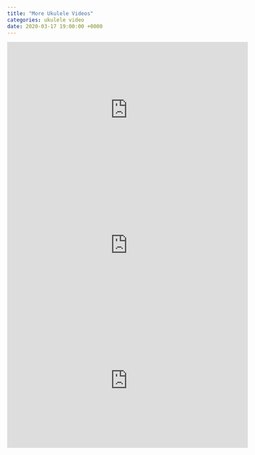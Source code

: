 ```yaml
---
title: "More Ukulele Videos"
categories: ukulele video
date: 2020-03-17 19:00:00 +0000
---
```


<div><iframe width="560" height="315" src="https://www.youtube-nocookie.com/embed/u6auXngY51U" frameborder="0" allow="accelerometer; autoplay; encrypted-media; gyroscope; picture-in-picture" allowfullscreen></iframe></div>

<div><iframe width="560" height="315" src="https://www.youtube-nocookie.com/embed/Xk1tHLglxL4" frameborder="0" allow="accelerometer; autoplay; encrypted-media; gyroscope; picture-in-picture" allowfullscreen></iframe></div>

<div><iframe width="560" height="315" src="https://www.youtube-nocookie.com/embed/t0ZCyAM7am0" frameborder="0" allow="accelerometer; autoplay; encrypted-media; gyroscope; picture-in-picture" allowfullscreen></iframe></div>